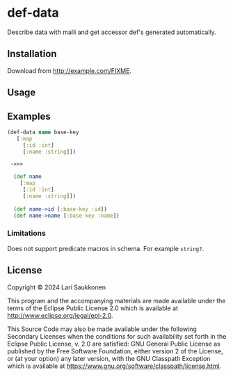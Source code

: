# def-data

Describe data with malli and get accessor def's generated automatically.

## Installation

Download from http://example.com/FIXME.

## Usage

## Examples

``` clojure
(def-data name base-key
   [:map
     [:id :int]
     [:name :string]])

 ->>>

  (def name
    [:map
     [:id :int]
     [:name :string]])
 
  (def name->id [:base-key :id])
  (def name->name [:base-key :name])

```
  
### Limitations
Does not support predicate macros in schema. For example `string?`.


## License

Copyright © 2024 Lari Saukkonen

This program and the accompanying materials are made available under the
terms of the Eclipse Public License 2.0 which is available at
http://www.eclipse.org/legal/epl-2.0.

This Source Code may also be made available under the following Secondary
Licenses when the conditions for such availability set forth in the Eclipse
Public License, v. 2.0 are satisfied: GNU General Public License as published by
the Free Software Foundation, either version 2 of the License, or (at your
option) any later version, with the GNU Classpath Exception which is available
at https://www.gnu.org/software/classpath/license.html.
